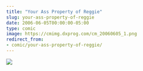 ```yaml
---
title: "Your Ass Property of Reggie"
slug: your-ass-property-of-reggie
date: 2006-06-05T00:00:00-05:00
type: comic
image: https://cmimg.dxprog.com/cm_20060605_1.png
redirect_from:
- comic/your-ass-property-of-reggie/
---
```

[![](https://cmimg.dxprog.com/cm_20060605_1.png)](https://cmimg.dxprog.com/cm_20060605_1.png)


